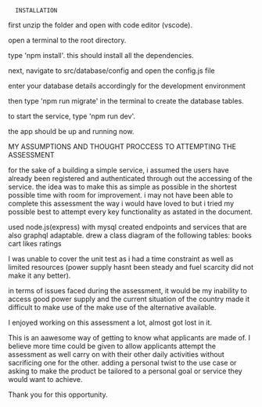       INSTALLATION

first unzip the folder and open with code editor (vscode).

open a terminal to the root directory.

type 'npm install'. this should install all the dependencies.

next, navigate to src/database/config and open the config.js file

enter your database details accordingly for the development environment

then type 'npm run migrate' in the terminal to create the database tables.

to start the service, type 'npm run dev'.

the app should be up and running now.

MY ASSUMPTIONS AND THOUGHT PROCCESS TO ATTEMPTING THE ASSESSMENT

for the sake of a building a simple service, i assumed the users have already been registered and authenticated through out the accessing of the service. the idea was to make this as simple as possible in the shortest possible time with room for improvement. i may not have been able to complete this assessment the way i would have loved to but i tried my possible best to attempt every key functionality as astated in the document.

used node.js(express) with mysql
created endpoints and services that are also graphql adaptable.
drew a class diagram of the following tables:
books
cart
likes
ratings

I was unable to cover the unit test as i had a time constraint as well as limited resources (power supply hasnt been steady and fuel scarcity did not make it any better).

in terms of issues faced during the assessment, it would be my inability to access good power supply and the current situation of the country made it difficult to make use of the make use of the alternative available.

I enjoyed working on this assessment a lot, almost got lost in it.

This is an aawesome way of getting to know what applicants are made of. I believe more time could be given to allow applicants attempt the assessment as well carry on with their other daily activities without sacrificing one for the other. adding a personal twist to the use case or asking to make the product be tailored to a personal goal or service they would want to achieve.

Thank you for this opportunity.

